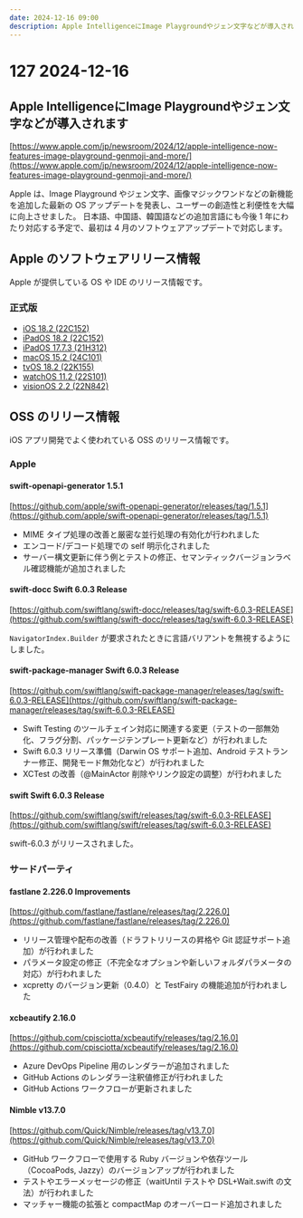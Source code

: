 ```yaml
---
date: 2024-12-16 09:00
description: Apple IntelligenceにImage Playgroundやジェン文字などが導入されます、swift-6.0.3, iOS 18.2, Xcode 16.2 がリリース、ほか
---
```

# 127 2024-12-16

## Apple IntelligenceにImage Playgroundやジェン文字などが導入されます

[https://www.apple.com/jp/newsroom/2024/12/apple-intelligence-now-features-image-playground-genmoji-and-more/](https://www.apple.com/jp/newsroom/2024/12/apple-intelligence-now-features-image-playground-genmoji-and-more/)

Apple は、Image Playground やジェン文字、画像マジックワンドなどの新機能を追加した最新の OS アップデートを発表し、ユーザーの創造性と利便性を大幅に向上させました。
日本語、中国語、韓国語などの追加言語にも今後 1 年にわたり対応する予定で、最初は 4 月のソフトウェアアップデートで対応します。

## Apple のソフトウェアリリース情報

Apple が提供している OS や IDE のリリース情報です。

### 正式版

- [iOS 18.2 (22C152)](https://developer.apple.com/news/releases/?id=12112024a)
- [iPadOS 18.2 (22C152)](https://developer.apple.com/news/releases/?id=12112024b)
- [iPadOS 17.7.3 (21H312)](https://developer.apple.com/news/releases/?id=12112024f)
- [macOS 15.2 (24C101)](https://developer.apple.com/news/releases/?id=12112024c)
- [tvOS 18.2 (22K155)](https://developer.apple.com/news/releases/?id=12112024d)
- [watchOS 11.2 (22S101)](https://developer.apple.com/news/releases/?id=12112024g)
- [visionOS 2.2 (22N842)](https://developer.apple.com/news/releases/?id=12112024e)

## OSS のリリース情報

iOS アプリ開発でよく使われている OSS のリリース情報です。

### Apple

#### swift-openapi-generator 1.5.1

[https://github.com/apple/swift-openapi-generator/releases/tag/1.5.1](https://github.com/apple/swift-openapi-generator/releases/tag/1.5.1)

- MIME タイプ処理の改善と厳密な並行処理の有効化が行われました
- エンコード/デコード処理での self 明示化されました
- サーバー構文更新に伴う例とテストの修正、セマンティックバージョンラベル確認機能が追加されました

#### swift-docc Swift 6.0.3 Release

[https://github.com/swiftlang/swift-docc/releases/tag/swift-6.0.3-RELEASE](https://github.com/swiftlang/swift-docc/releases/tag/swift-6.0.3-RELEASE)

`NavigatorIndex.Builder` が要求されたときに言語バリアントを無視するようにしました。

#### swift-package-manager Swift 6.0.3 Release

[https://github.com/swiftlang/swift-package-manager/releases/tag/swift-6.0.3-RELEASE](https://github.com/swiftlang/swift-package-manager/releases/tag/swift-6.0.3-RELEASE)

- Swift Testing のツールチェイン対応に関連する変更（テストの一部無効化、フラグ分割、パッケージテンプレート更新など）が行われました
- Swift 6.0.3 リリース準備（Darwin OS サポート追加、Android テストランナー修正、開発モード無効化など）が行われました
- XCTest の改善（@MainActor 削除やリンク設定の調整）が行われました

#### swift Swift 6.0.3 Release

[https://github.com/swiftlang/swift/releases/tag/swift-6.0.3-RELEASE](https://github.com/swiftlang/swift/releases/tag/swift-6.0.3-RELEASE)

swift-6.0.3 がリリースされました。

### サードパーティ

#### fastlane 2.226.0 Improvements

[https://github.com/fastlane/fastlane/releases/tag/2.226.0](https://github.com/fastlane/fastlane/releases/tag/2.226.0)

- リリース管理や配布の改善（ドラフトリリースの昇格や Git 認証サポート追加）が行われました
- パラメータ設定の修正（不完全なオプションや新しいフォルダパラメータの対応）が行われました
- xcpretty のバージョン更新（0.4.0）と TestFairy の機能追加が行われました

#### xcbeautify 2.16.0

[https://github.com/cpisciotta/xcbeautify/releases/tag/2.16.0](https://github.com/cpisciotta/xcbeautify/releases/tag/2.16.0)

- Azure DevOps Pipeline 用のレンダラーが追加されました
- GitHub Actions のレンダラー注釈値修正が行われました
- GitHub Actions ワークフローが更新されました

#### Nimble v13.7.0

[https://github.com/Quick/Nimble/releases/tag/v13.7.0](https://github.com/Quick/Nimble/releases/tag/v13.7.0)

- GitHub ワークフローで使用する Ruby バージョンや依存ツール（CocoaPods, Jazzy）のバージョンアップが行われました
- テストやエラーメッセージの修正（waitUntil テストや DSL+Wait.swift の文法）が行われました
- マッチャー機能の拡張と compactMap のオーバーロード追加されました
